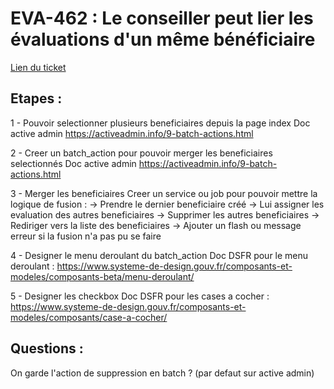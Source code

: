 # EVA-462 : Le conseiller peut lier les évaluations d'un même bénéficiaire

[Lien du ticket](https://captive-team.atlassian.net/browse/EVA-462?atlOrigin=eyJpIjoiODc1M2ZkYmM5NTBkNGJjZDhmMDczNDAyNGRkNzBiODEiLCJwIjoiaiJ9)

## Etapes :

1 - Pouvoir selectionner plusieurs beneficiaires depuis la page index
  Doc active admin https://activeadmin.info/9-batch-actions.html

2 - Creer un batch_action pour pouvoir merger les beneficiaires selectionnés
  Doc active admin https://activeadmin.info/9-batch-actions.html

3 - Merger les beneficiaires
  Creer un service ou job pour pouvoir mettre la logique de fusion :
    -> Prendre le dernier beneficiaire créé
    -> Lui assigner les evaluation des autres beneficiaires
    -> Supprimer les autres beneficiaires
    -> Rediriger vers la liste des beneficiaires
    -> Ajouter un flash ou message erreur si la fusion n'a pas pu se faire

4 - Designer le menu deroulant du batch_action
  Doc DSFR pour le menu deroulant : https://www.systeme-de-design.gouv.fr/composants-et-modeles/composants-beta/menu-deroulant/

5 - Designer les checkbox
  Doc DSFR pour les cases a cocher : https://www.systeme-de-design.gouv.fr/composants-et-modeles/composants/case-a-cocher/


## Questions :

On garde l'action de suppression en batch ? (par defaut sur active admin)
